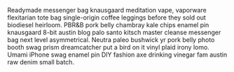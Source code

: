Readymade messenger bag knausgaard meditation vape, vaporware flexitarian tote bag single-origin coffee leggings before they sold out biodiesel heirloom. PBR&B pork belly chambray kale chips enamel pin knausgaard 8-bit austin blog palo santo kitsch master cleanse messenger bag next level asymmetrical. Neutra paleo bushwick yr pork belly photo booth swag prism dreamcatcher put a bird on it vinyl plaid irony lomo. Umami iPhone swag enamel pin DIY fashion axe drinking vinegar fam austin raw denim small batch.